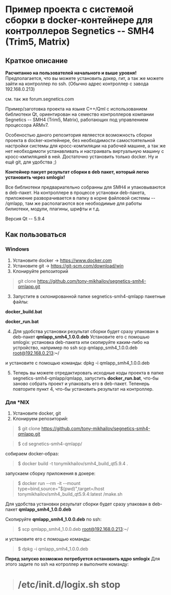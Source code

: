 # Пример проекта с системой сборки в docker-контейнере для контроллеров Segnetics -- SMH4 (Trim5, Matrix) 

## Краткое описание

**Расчитанно на пользователей начального и выше уровня!**
Предполагается, что вы можете установить докер, гит, а так же можете зайти на контроллер по ssh. (Обычно адрес контроллер с завода 192.168.0.213)

см. так же forum.segnetics.com

Пример/заготовка проекта на языке C++/Qml с использованием библиотеки Qt, ориентирован на семество контроллеров компании Segnetics -- SMH4 (Trim5, Matrix), работающих под управлением процессора ARMv7.

Особеностью даного репозитория являестся возможность сборки проекта в docker-контейнере, без необходимости самостоятельной настройки системы для кросс-компиляции на рабочей машине, а так же нет необходимоти устанавливать и настраивать виртуальную машину с кросс-кмпиляцией в ней. Достаточно установить только docker. Ну и ещё git, для удобства ;)

**Контейнер пакует результат сборки в deb пакет, который легко установить через smlogix!**  

Все библиотеки предвариательно собранны для SMH4 и упаковываются в deb-пакет. На контроллере в процессе установки deb-пакета, приложение разворачивается в папку в корне файловой системы -- /qmlapp, там же располагаются все необходимые для работы билиотеки, модули, плагины, шрифты и т.д.   

Версия Qt -- 5.9.4

## Как пользоваться

### Windows

1. Установите docker -> https://www.docker.com
2. Установите git -> https://git-scm.com/download/win
3. Клонируйте репозиторий
> git clone https://github.com/tony-mikhailov/segnetics-smh4-qmlapp.git

3. Запустите в склонированной папке segnetics-smh4-qmlapp пакетные файлы:

**docker_build.bat** 

**docker_run.bat** 

4. Для удобства установки результат сборки будет сразу упакован в deb-пакет   **qmlapp_smh4_1.0.0.deb** 
Установите его с помошью smlogix: установка deb-пакета или скопируйте каким-либо на устройство, например по ssh
scp qmlapp_smh4_1.0.0.deb root@192.168.0.213:~/

и установите с помощью команды:
dpkg -i qmlapp_smh4_1.0.0.deb 

5. Теперь вы можете отредактировать исходные коды проекта в папке segnetics-smh4-qmlapp/qmlapp,
запустить **docker_run.bat**, что-бы заново собрать проект и упаковать его в deb-пакет. Тепенерь повторите пункт 4, что-бы установить результат на контроллер.



### Для *NIX

1. Установите docker, git
2. Клонируем репозиторий:
> $ git clone https://github.com/tony-mikhailov/segnetics-smh4-qmlapp.git

> $ cd segnetics-smh4-qmlapp/

собираем docker-образ:
> $ docker build -t tonymikhailov/smh4_build_qt5.9.4 .

запускаем сборку приложения в докере:
> $ docker run --rm -it --mount type=bind,source="$(pwd)",target=/host tonymikhailov/smh4_build_qt5.9.4:latest /make.sh

Для удобства установки результат сборки будет сразу упакован в deb-пакет   **qmlapp_smh4_1.0.0.deb** 

Скопируйте  **qmlapp_smh4_1.0.0.deb**  по ssh:
> $ scp qmlapp_smh4_1.0.0.deb root@192.168.0.213:~/

и установите его с помощью команды:
> $ dpkg -i qmlapp_smh4_1.0.0.deb 

**Перед запуско возможно потребуется остановить ядро smlogix**
Для этого задите по ssh на котроллер и выполните команду:
> # /etc/init.d/logix.sh stop
